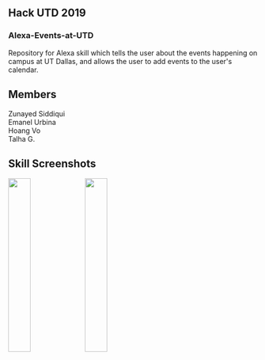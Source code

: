 <h2>Hack UTD 2019</h2>
<h3>Alexa-Events-at-UTD</h3>
<p>Repository for Alexa skill which tells the user about the events happening on campus at UT Dallas, and allows the user to add events to the user's calendar.</p> 

## Members
Zunayed Siddiqui
<br />Emanel Urbina
<br />Hoang Vo
<br />Talha G.

## Skill Screenshots

<img src="https://github.com/zunayedsiddiqui/HackUTD2019-Alexa-Events-UTD/blob/master/skill%20screenshots/1.JPG?raw=true" width="30%" height="30%" align="middle">

<img src="https://github.com/zunayedsiddiqui/HackUTD2019-Alexa-Events-UTD/blob/master/skill%20screenshots/2.JPG?raw=true" width="30%" height="30%" align="middle">



